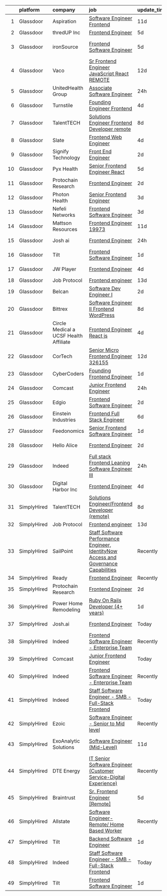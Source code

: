 

|    | platform    | company                                  | job                                                                                                                                                                                                                                                                                                                                                                                                                                                                                                                                                                                                                                                                                                                                                                                                                                                                                                                                                                                                                                                                                                                                                                                                                                                                                                                                                                                           | update_time   | location                       |
|---:|:------------|:-----------------------------------------|:----------------------------------------------------------------------------------------------------------------------------------------------------------------------------------------------------------------------------------------------------------------------------------------------------------------------------------------------------------------------------------------------------------------------------------------------------------------------------------------------------------------------------------------------------------------------------------------------------------------------------------------------------------------------------------------------------------------------------------------------------------------------------------------------------------------------------------------------------------------------------------------------------------------------------------------------------------------------------------------------------------------------------------------------------------------------------------------------------------------------------------------------------------------------------------------------------------------------------------------------------------------------------------------------------------------------------------------------------------------------------------------------|:--------------|:-------------------------------|
|  1 | Glassdoor   | Aspiration                               | [Software Engineer  Frontend](https://www.glassdoor.com/partner/jobListing.htm?pos=108&ao=1110586&s=58&guid=00000182e33ef360ac6c0f5c459269f2&src=GD_JOB_AD&t=SR&vt=w&cs=1_888ca442&cb=1661669930157&jobListingId=1008073833516&cpc=8795CF9063CD573D&jrtk=3-0-1gbhjtss02jq7001-1gbhjtssjghqi800-58ac68753981d004--6NYlbfkN0DG4ntHtB_rMsnfhgmnSvK2brktLme1L4SiDeJjQ-izrVOLqRJ5-yjEhSyAj73O13S_IEOR7_PpnUJf2Z0glpz2phsUgmyeFfbjS32I0HwhgCkcLqJ_uDKd3HErx9D9CBaa0pLqrhau9cn0tXtfDObqgH98Lmrm7fxkPCdcAmKjz6hzmj2Azxwdn5vP08LEePyLK70te0-gA7XmbUm8kv0Me4sdN9CnGDDOIw_cWajZb9u5mJNb1FFizmvK2H5C_YR3mW4V4F8xV9HsC0aIpJH0MXMf7CxZbuy6PH3f7RhnF09fCByB-9Z6gXLZqTM4U5DQqGIpv5yICrNteHPrp1y5efit8VeMhuSNZjQftCRvngmpjtRdRU4-cNPqO5VkWeIcR8m518QYPiJl0zqlOvzIdCtANvKH5Ya-q3otB-RJJFlsf6gr1jrhiNm3tJ8FXzHDqr57nl6aFWCv_t3onf99rRI2oTS1kIQT1Qi2fBaOXLe5yRhmkjdW-HfGxnoVuOqw5svVQrxFUlwYr60DGCFp-y-I8OLuKpKmH5RKYRFy6C9Cr_tghHEnbf8evrQMC0dufWkfw60PPRaJQ_iJ-d1EdxLRR4o7EXRVWSnVPRoTxr5oz-cbMl9vhlW-pFaQ9_e-MHzgAXe4TpbytfhKhofqafTSctxraS9qR9B_e-f3NH2Qh-guirxJrIls3Fg2xx7RpF0VKWBxZ_H5CTIYW5jOCJJtcn5tQ1saDKlPuNqrgksfV_cNSZEcvliFcstFHWAeDR5jNrujdk7r9SSPuTI-0aHruUY1lFpP9SBi8pL_w2f8QAF_2SHzmNLmBmnBsCXeOz7Y7IHu_7f7AQwic3Lb00vn7Uk1VNPTSaUA2ieEPJA2JgrHXUGxmH1d5dB42pefh1Wnt3CPHa1jAjXhmDoNJ4VzlM-DeAFAk_ECsLCkbT2_dWQGKeCi5ZLs5RR4XqKZmHAmlklsP1_2ESxpu9eAsM69neoLLXI%3D)                               | 11d           | Remote                         |
|  2 | Glassdoor   | thredUP Inc                              | [Frontend Engineer](https://www.glassdoor.com/partner/jobListing.htm?pos=126&ao=1136043&s=58&guid=00000182e33ef360ac6c0f5c459269f2&src=GD_JOB_AD&t=SR&vt=w&cs=1_3a047712&cb=1661669930158&jobListingId=1008086760048&jrtk=3-0-1gbhjtss02jq7001-1gbhjtssjghqi800-6e44b37b8cae3eb2-)                                                                                                                                                                                                                                                                                                                                                                                                                                                                                                                                                                                                                                                                                                                                                                                                                                                                                                                                                                                                                                                                                                            | 5d            | Remote                         |
|  3 | Glassdoor   | ironSource                               | [Frontend Software Engineer](https://www.glassdoor.com/partner/jobListing.htm?pos=128&ao=1136043&s=58&guid=00000182e33ef360ac6c0f5c459269f2&src=GD_JOB_AD&t=SR&vt=w&ea=1&cs=1_527d5ddc&cb=1661669930159&jobListingId=1008086404116&jrtk=3-0-1gbhjtss02jq7001-1gbhjtssjghqi800-4e2ffc2723622893-)                                                                                                                                                                                                                                                                                                                                                                                                                                                                                                                                                                                                                                                                                                                                                                                                                                                                                                                                                                                                                                                                                              | 5d            | San Francisco, CA              |
|  4 | Glassdoor   | Vaco                                     | [Sr Frontend Engineer  JavaScript   React    REMOTE](https://www.glassdoor.com/partner/jobListing.htm?pos=114&ao=1110586&s=58&guid=00000182e33ef360ac6c0f5c459269f2&src=GD_JOB_AD&t=SR&vt=w&ea=1&cs=1_a9e71eb6&cb=1661669930157&jobListingId=1008072262614&cpc=2CAED5C921A5F994&jrtk=3-0-1gbhjtss02jq7001-1gbhjtssjghqi800-b9519da42cb74c9a--6NYlbfkN0D_sybMACCpf9B-677oK5j6rPldVB6BlrVvFjO_o-GJZbzuF-qh4PxErFUqfUsv_6s_Tc2Li11fxdchNZKwUzmqSIGMwH5KgljcYSzbARO3me1OrxgMBizOIsgX97LmFYsXkE3K5jZjX4QDRC3iBhKLhxG4uy4_dJqJAVVYIQmeoKG3OhCIDev10OMovfD53ZOIyhOYWbcS0L_GwmhzdF_fsJmq6qibYd4v6jgD63CHPVIFUrtiDAHEigXVChSu44MYBbizrfxUHbfTRPy-aJv40S0-71RgMN7hiCId0Npl78UNsw_SR4Ak-4eMtrBnk-SF_UyYDuOgpHbnZCUCwT0h-cMiAwD8PHttS0SMtBe9Ar__Wy0Nti_psOxj8wLXUh_gOWORaTdGdV45_dd6ZKqv4o1NZk8pi-G2dD78J-qanPBeUVfAqPuIMvn6dHBfad1CPU7F7UgUXLpMYrS8WlfUIK4vjvS1gTI2ErKyitdXmwLmNtaTB-kNLxzdaJ6-Q9aD_NJUA9MyrXcyrafBgK18xZJIdZm6jEglpNaCNiVZhA%3D%3D)                                                                                                                                                                                                                                                                                                                                                                                                                                                     | 12d           | Remote                         |
|  5 | Glassdoor   | UnitedHealth Group                       | [Associate Software Engineer](https://www.glassdoor.com/partner/jobListing.htm?pos=104&ao=1110586&s=58&guid=00000182e33ef360ac6c0f5c459269f2&src=GD_JOB_AD&t=SR&vt=w&cs=1_2cc33d80&cb=1661669930156&jobListingId=1008098691568&cpc=6FC5BA77C9A4CD78&jrtk=3-0-1gbhjtss02jq7001-1gbhjtssjghqi800-c3e24d4092680301--6NYlbfkN0C8O9VKdOj_1Zh75e9_CvYhSsWVxS1Pvi5WUWhsf4w7FJvt2herunrAnbex0gfe-midaX11JS0zvVgmrV0bPjsERjSYjOaIaCp_ttWNAtj8ynZyB0YXlbOiqdSc6hhwT4z9HSWc3WXF4ltVOkFdqgHQYOSOSgrCLOeM5rfN7C5_S6OIiWhHnMy40Nj-5aJa9lwO0RjTGJzRC5RucNqwydzQ5TbCF7TKgqezNR25gGjMJJ6PulgyosVSPE5buOLWSNYu0wmiOJbeXgI3kEHlgYFo27YSOo3T-VTLQOWLD-v2E2vl2Uq_vvM04vmj458iXb9-6P8A2utqF2cyxQt9SIQ_21rylvF7Y_Qk4oGhPBPGG_n471j5nqPW8UaHdTqsUTkeKsRuwfC22EvglgWVi4mMYgid1YvcMVXUDoEFQj7zo0AtzqnvWJcP)                                                                                                                                                                                                                                                                                                                                                                                                                                                                                                                                                                                                             | 24h           | Herndon, VA                    |
|  6 | Glassdoor   | Turnstile                                | [Founding Engineer   Frontend](https://www.glassdoor.com/partner/jobListing.htm?pos=122&ao=1136043&s=58&guid=00000182e33ef360ac6c0f5c459269f2&src=GD_JOB_AD&t=SR&vt=w&ea=1&cs=1_8758655e&cb=1661669930158&jobListingId=1008088948380&jrtk=3-0-1gbhjtss02jq7001-1gbhjtssjghqi800-4e156d72d90a34b8-)                                                                                                                                                                                                                                                                                                                                                                                                                                                                                                                                                                                                                                                                                                                                                                                                                                                                                                                                                                                                                                                                                            | 4d            | Remote                         |
|  7 | Glassdoor   | TalentTECH                               | [Solutions Engineer Frontend Developer  remote ](https://www.glassdoor.com/partner/jobListing.htm?pos=121&ao=1136043&s=58&guid=00000182e33ef360ac6c0f5c459269f2&src=GD_JOB_AD&t=SR&vt=w&ea=1&cs=1_b237f91e&cb=1661669930158&jobListingId=1008081208256&jrtk=3-0-1gbhjtss02jq7001-1gbhjtssjghqi800-b2eee3a53e61bbf3-)                                                                                                                                                                                                                                                                                                                                                                                                                                                                                                                                                                                                                                                                                                                                                                                                                                                                                                                                                                                                                                                                          | 8d            | Atlanta, TX                    |
|  8 | Glassdoor   | Slate                                    | [Frontend Web Engineer](https://www.glassdoor.com/partner/jobListing.htm?pos=109&ao=1110586&s=58&guid=00000182e33ef360ac6c0f5c459269f2&src=GD_JOB_AD&t=SR&vt=w&cs=1_5b88177d&cb=1661669930157&jobListingId=1008088525649&cpc=AC285F3A3ECA6BB0&jrtk=3-0-1gbhjtss02jq7001-1gbhjtssjghqi800-df80da8fb21c9e0c--6NYlbfkN0DG4ntHtB_rMsnfhgmnSvK2brktLme1L4SiDeJjQ-izrVOLqRJ5-yjEhSyAj73O13SMbSU5XTeruXo046-7Zytqn_2j9I3XShaX-q75Uo5BujwgcaHIxF1doGFIbrBs-aKFMB9yi6GL1O3tObZnht7U_LFoH9MnxShUOvWBzuRFYl5cG-RW5cnFwsXxWyUXfc4vOp_yPFcpW_wvjvmBensdcHFr90bjjcp0JZvK8llzOVvyKu3_tGjzrDHs-knjwXyXs-AQxBtjp0htfU4SyZ1w-LgrMXtjrgYATFB33Dvxv8pTvMtFuDfbC_ZCeT61PPy2xs_3Xc06khF1IVuDiK44eA6y7kP-P8XUhymcHNWWVD-pzU3c9qdovWSrLs2UqRVeKCbJmJ2SNpBx7xJmtlbRoeOzTM41NE5tuAuKnDx6antznKUzozG8LgmRBKtFiQjuY_tzn2hpG9kO8QpWJXMd5qg8ZWo4i8mvPIfcjyGJJWo91NSsbaDYUQC2bSc1GQKjWz8sAnFRln3Ejz0uLiac3fmVDD1sZl64bOo_wnuY0kMPgVnaTzVnjO6bZyp-Ddjk2gGrkOhXDJ7Xyt9Mfi3SDTZckflpiQey6ObNRRzXMmVrgM7S1Ffo3SEKjm3-eT3MZaBEVMD-XgHMA7tsth2In7_aeong-E3mo79FlJwg8x0oFFJVGTio5yCbrok0a-b8aimWCVjMXcDL1AVqalp_qsFl--MNtxrf7DPZlyJRSs7jXQ1rSDEp3KHYsUWpVyrTegdOb7a4cF7eoUkbn2vY8LNQQXwxyliPe3y48R39XQkgpSwv4awkJZTsIx_Ht8Qj_S30FYYLe-DVhH7JYx3iVuHhwUNTULKYS6MzH93VBkpLPW_9Rp9_tfhy-_t72nf06ivyQU-HFdOGUuMPqzRCiOyoxRXRA2Fk7IJMn-GIyvxZyRM2Gr2fwJ2oRHn_sCU%3D)                                                                     | 4d            | Remote                         |
|  9 | Glassdoor   | Signify Technology                       | [Front End Engineer](https://www.glassdoor.com/partner/jobListing.htm?pos=130&ao=1136043&s=58&guid=00000182e33ef360ac6c0f5c459269f2&src=GD_JOB_AD&t=SR&vt=w&ea=1&cs=1_17d5b78e&cb=1661669930159&jobListingId=1008093901858&jrtk=3-0-1gbhjtss02jq7001-1gbhjtssjghqi800-bb5e1aaf8458807c-)                                                                                                                                                                                                                                                                                                                                                                                                                                                                                                                                                                                                                                                                                                                                                                                                                                                                                                                                                                                                                                                                                                      | 2d            | Remote                         |
| 10 | Glassdoor   | Pyx Health                               | [Senior Frontend Engineer  React ](https://www.glassdoor.com/partner/jobListing.htm?pos=101&ao=1110586&s=58&guid=00000182e33ef360ac6c0f5c459269f2&src=GD_JOB_AD&t=SR&vt=w&ea=1&cs=1_7565702b&cb=1661669930156&jobListingId=1008086409442&cpc=C891152315FA1AD8&jrtk=3-0-1gbhjtss02jq7001-1gbhjtssjghqi800-d610e395eb3bedaf--6NYlbfkN0BDEqo3--DVc-muy2H4VdRB4G8iRGn1AMUyRysTnvI1JCDrBMuDD3ZhpQMYmQGHQH1CgrkJlpzv0YIvuozArQQEDTN3IhzX6BW5CITqs1LN1gU7-Uyh5aBEdYlJ138WX6fPuWf1BY_M__pgmTes4U62Cj7g37Tita2iX8IAlINw0ZHSdeEfSP9r8M_6BrMvM5fgV1_3WfMs2j4dgyyu6Dwg3Co21LTPH9KOzy10f5GBcVdT1DcW5NO-UrIAD4Ky9ATm7KTdYTVEmvD7C-G385TVz8kBh583StWJnhLpCKKA8Kb7SjVorPiac2TnZ-p1_tJNlPkB4hZDXsOiaAoGC49-6f0ble61nFie1djMHr4AkW983SDa-rXEQmf3ZY4t4IvZpwMg4Whj4Nh81xa169NM78KouexVe4YbRcY16uSqLzyW6XmRj4kpz4qvu9ypuf2JbTMaNo7__I4OV9kWEljey7VR3Q18BsRQyx9O-tNRjJmfPUhyEsqZ71oMCD1d1WCjMWjOAouYxA%3D%3D)                                                                                                                                                                                                                                                                                                                                                                                                                                                                                                       | 5d            | Remote                         |
| 11 | Glassdoor   | Protochain Research                      | [Frontend Engineer](https://www.glassdoor.com/partner/jobListing.htm?pos=117&ao=1136043&s=58&guid=00000182e33ef360ac6c0f5c459269f2&src=GD_JOB_AD&t=SR&vt=w&ea=1&cs=1_36c81727&cb=1661669930157&jobListingId=1008094876815&jrtk=3-0-1gbhjtss02jq7001-1gbhjtssjghqi800-3b7964ead90046fb-)                                                                                                                                                                                                                                                                                                                                                                                                                                                                                                                                                                                                                                                                                                                                                                                                                                                                                                                                                                                                                                                                                                       | 2d            | Remote                         |
| 12 | Glassdoor   | Photon Health                            | [Senior Frontend Engineer](https://www.glassdoor.com/partner/jobListing.htm?pos=105&ao=1110586&s=58&guid=00000182e33ef360ac6c0f5c459269f2&src=GD_JOB_AD&t=SR&vt=w&cs=1_4657fb9a&cb=1661669930156&jobListingId=1008091253079&cpc=8795CF9063CD573D&jrtk=3-0-1gbhjtss02jq7001-1gbhjtssjghqi800-0cca393ad2e3bad3--6NYlbfkN0DG4ntHtB_rMsnfhgmnSvK2brktLme1L4SiDeJjQ-izrVOLqRJ5-yjEhSyAj73O13QTgEvrYdK-Cy2u0_twGzZYf0AMIM44yzQsugnEm8hdPMCX4bL0XykLfupdmDKjGsHXpL8PX44St1IAqeoY10MKzIjsDEmruIJqgXbd3i0m3s4H6Cngq9cGdfRg_474qB1s8IeLrhJLRIxj_86cz_z4xhXaQ9jHRbZJ0HW5bas57Uiq_TLon4WJiv7Jlyh1GxKxuiD27eZYimp9tvbxtanf3-vxy46Z67Uhlhcx3sDec0kkQHBt-TPE0lD55XJGl-GL634tznzZSfs6LZ0VqqaPDzZbQdlBxTqeshho6CBpNanRfWTvUPtVpuRmNALVkLz3pxwQDyn2AufGSthIEixku5Sbq2uT27x5qDOjw7OvdAkgQba1WI9jum2mSyE-jylP2JAK6yZkYADL874-MsyIUIf_cHE2ZEwf9K7NQpPIjW1WTEFNqxl9pt5YzYx-rVaZbgFrN0FuFT2SbN_XENA03OtvVZ8w9eXqSpWZL9l7m6Bns-ZjIaWoeKrfAfUT4a_OCHZTQZXbr3E0cGXTOpCJ1OvTc3KE8jju2SZZrrl1fuYltbEQ8uqwt-3BjMDW2AXz3vZzpz-dkJ49JdVAd457-a1OUgFSYDTe3jUM24pguw9eEhvAA6PA6ZkWT5Q0gZQq83ynC2fCIqVClltw4kd87WazVBoC1n9c-DnUP3GvaCZE9PRyr0Mf5dhm8yHQVKpv4Wmj6WahLJpXknKQ8A3dKJa7rLkQXnX-jAPsNyFwQB08kBB7zcQfgZq1H-oWd9-XobDnIZhEr3sFJEovsBpUkJWtvbn4DcRRA6t7Y1vbx7ecKrKwMSyCe787ppnAjc_T238SZLfk9ZGCIQ18cIy5migLvt9TsEzpMMy2FoVRIkqhDwAG-XUol-_kmAqdutKJYNdUJ_XRcEEx7gYbdqWz)                                                | 3d            | Brooklyn, NY                   |
| 13 | Glassdoor   | Nefeli Networks                          | [Frontend Software Engineer](https://www.glassdoor.com/partner/jobListing.htm?pos=124&ao=1136043&s=58&guid=00000182e33ef360ac6c0f5c459269f2&src=GD_JOB_AD&t=SR&vt=w&ea=1&cs=1_020c765a&cb=1661669930158&jobListingId=1008091613057&jrtk=3-0-1gbhjtss02jq7001-1gbhjtssjghqi800-09f02e7da83d16e2-)                                                                                                                                                                                                                                                                                                                                                                                                                                                                                                                                                                                                                                                                                                                                                                                                                                                                                                                                                                                                                                                                                              | 3d            | Remote                         |
| 14 | Glassdoor   | Mattson Resources                        | [Frontend Engineer   19973](https://www.glassdoor.com/partner/jobListing.htm?pos=110&ao=1110586&s=58&guid=00000182e33ef360ac6c0f5c459269f2&src=GD_JOB_AD&t=SR&vt=w&ea=1&cs=1_db2906d7&cb=1661669930157&jobListingId=1008074116931&cpc=9DC6E4D8324653EE&jrtk=3-0-1gbhjtss02jq7001-1gbhjtssjghqi800-0a00a1491b6a5ce7--6NYlbfkN0DoFs6WlAcF-9rlb0mQNJgEdO4ygxmYB9kVlugPervFNJgAbE9jgY8GUQwiNDcz4EUKR8PdUcyf-VNWI6AuDvUkfxpNhtGaNV5cQCjdB051Mo02_MpHvgyOZvIn0ijvxKvElIJ4RuI63bP0TH3FcrNAG2S-xyoC_S9UwtJ6BNM_w8dMRF17Vwi9n_DU3ijUHfwxtP4yd8rtaGBpDOjPsF9RFdxZ6QWJbfpW3Bx8rwAeLT3OMMbQJ9ss4OYY3iU7ogoHgfrIY7LbfcQPQkPHi4LO7U_MAGa3gL0BhsSrEsDYzVGTG0upLuqz6hhUxqng11ClJlpp4IH4YI54cPjysKJP4SCftbCVXaO9AGs21M3IGELsrVujiM4GffVvY85b-jfnDXDmfo0ls0_jL4uI90SjCltmvj2zFg6R041TKqjgGgk9VFB2vVp4yCVf_jImEYINjwIz3T2ik5_fo5dmZ8ULu7cEybB10R3pcZIDie8X7aWaDqwoxyI-Auexut4BS0g%3D)                                                                                                                                                                                                                                                                                                                                                                                                                                                                                                                            | 11d           | Boston, MA                     |
| 15 | Glassdoor   | Josh ai                                  | [Frontend Engineer](https://www.glassdoor.com/partner/jobListing.htm?pos=116&ao=1136043&s=58&guid=00000182e33ef360ac6c0f5c459269f2&src=GD_JOB_AD&t=SR&vt=w&cs=1_8b6e1c4d&cb=1661669930157&jobListingId=1008098402854&jrtk=3-0-1gbhjtss02jq7001-1gbhjtssjghqi800-7ced3fa972a73b9f-)                                                                                                                                                                                                                                                                                                                                                                                                                                                                                                                                                                                                                                                                                                                                                                                                                                                                                                                                                                                                                                                                                                            | 24h           | Denver, CO                     |
| 16 | Glassdoor   | Tilt                                     | [Frontend Software Engineer](https://www.glassdoor.com/partner/jobListing.htm?pos=119&ao=1136043&s=58&guid=00000182e33ef360ac6c0f5c459269f2&src=GD_JOB_AD&t=SR&vt=w&cs=1_6dd77e57&cb=1661669930158&jobListingId=1008097050916&jrtk=3-0-1gbhjtss02jq7001-1gbhjtssjghqi800-c8fa4adb2b2f8ff5-)                                                                                                                                                                                                                                                                                                                                                                                                                                                                                                                                                                                                                                                                                                                                                                                                                                                                                                                                                                                                                                                                                                   | 1d            | Remote                         |
| 17 | Glassdoor   | JW Player                                | [Frontend Engineer](https://www.glassdoor.com/partner/jobListing.htm?pos=127&ao=1136043&s=58&guid=00000182e33ef360ac6c0f5c459269f2&src=GD_JOB_AD&t=SR&vt=w&ea=1&cs=1_cc816983&cb=1661669930159&jobListingId=1008088579198&jrtk=3-0-1gbhjtss02jq7001-1gbhjtssjghqi800-8fe0483dab920852-)                                                                                                                                                                                                                                                                                                                                                                                                                                                                                                                                                                                                                                                                                                                                                                                                                                                                                                                                                                                                                                                                                                       | 4d            | New York, NY                   |
| 18 | Glassdoor   | Job Protocol                             | [Frontend engineer](https://www.glassdoor.com/partner/jobListing.htm?pos=120&ao=1136043&s=58&guid=00000182e33ef360ac6c0f5c459269f2&src=GD_JOB_AD&t=SR&vt=w&ea=1&cs=1_b016ee80&cb=1661669930158&jobListingId=1008070616623&jrtk=3-0-1gbhjtss02jq7001-1gbhjtssjghqi800-7017c6263bebbc73-)                                                                                                                                                                                                                                                                                                                                                                                                                                                                                                                                                                                                                                                                                                                                                                                                                                                                                                                                                                                                                                                                                                       | 13d           | Remote                         |
| 19 | Glassdoor   | Belcan                                   | [Software Dev Engineer I](https://www.glassdoor.com/partner/jobListing.htm?pos=113&ao=1110586&s=58&guid=00000182e33ef360ac6c0f5c459269f2&src=GD_JOB_AD&t=SR&vt=w&ea=1&cs=1_33f758f7&cb=1661669930157&jobListingId=1008095072305&cpc=A65DF3A704A48F9B&jrtk=3-0-1gbhjtss02jq7001-1gbhjtssjghqi800-0f3ce4a88f893292--6NYlbfkN0DXzDzZ1Oulz9LSjzVbF8otUHEujJfFPwzVdyJWZPnyGP21i8g1idx-A-BThzGW7o83GT0gf0GDsVbJ3b0wR_D-hJJ5D6KiUNL_YL06JdPGEpRZjz1pz6Q5b4zgviG4KEP3lEZTh6N-oIkoZ3SYPqHIH4stOBiKstkZCuS4nK80D4ckAJDGF2YGQvxjfnU_s9fPT-j9aPtAWZEvrwcGCj31qyO9OtvTaLIIkBdWR9pHuULr5yFbRZQAawXMe0QRf2tZUU7-pwIld4GUXumkYNI5nwOSVuOHghf37Qy8qU2R0u6kJM9lHYm0JTsqEhFC2ojYgQA6NwsoOiB2pKB3S2GX9x9rw4Qapcfs-47mGN8qFnb0g9yk9G0Ua-9a0Fs-L5NuvJmXxqVuSl4KsKACoRYdkpq9VzuOpYGOJdMUgsTwB4mSOJsbC7yzdczLzap2sWzIQP9_NViJup3nSKSOJotPKOdUnBvOuiOk69mbnOMCcrrk0RuRKzAJ4Q4eRNb9as6IpsXT4xyos16YEp_Pp8aFHdAHFFDKNkMpyFZ01Y1Z0T2TpewJoMGDPUxpp_o7uDKZA41I9eiPwUjnOe6A19HAdP1x72M2ITG5qJVRCNWb6r_002-aTkZe78xJV61ntN6RPmteHtvYuqbVQ4x2ByLwlgNLCcgRaF6IlTZBKN3XKQUKsEbk8A5cRlAGRcnXzE30lkZZLpeUhoWUM8WAYIZBhUJjqk5xzQMC4cEAD5zgARSD7mPTBcP-rJJkRAMvBOWBB7uCaCypsjgKHAIZvMEDCtFGOwHXl-UyYcNYvrqJR1LZC5cUyWkDi9028jlBuFGFWQcQC8nJCg%3D%3D)                                                                                                                                                                                | 2d            | Seattle, WA                    |
| 20 | Glassdoor   | Bittrex                                  | [Software Engineer II   Frontend   WordPress](https://www.glassdoor.com/partner/jobListing.htm?pos=112&ao=1110586&s=58&guid=00000182e33ef360ac6c0f5c459269f2&src=GD_JOB_AD&t=SR&vt=w&cs=1_0b3ccbc7&cb=1661669930157&jobListingId=1008081262890&cpc=2CAED5C921A5F994&jrtk=3-0-1gbhjtss02jq7001-1gbhjtssjghqi800-51e4e4518573605e--6NYlbfkN0DG4ntHtB_rMsnfhgmnSvK2brktLme1L4SiDeJjQ-izrVOLqRJ5-yjEhSyAj73O13QoLK1IcewWSJf2Z6nCqSbiKzmustehGzdurTSy1p4ra8t3DsJEDyEvIujIN2288bY08So-qYWaOqm4dYW27uhUhKDUs_gQBMJbLMCx6DQ0b4oX7_5_6niq60GiVcFLVQIygwE8wayxUQP0XZTTQEZxR0-GeqBQA0ESMmbbDAIamC8OgAaeAL_Q0dbtFXag32RbL9WWZeFele6wzRwWtGK-pEcFPIiHIw_4A3E7GJCvrhviCSF2Rwc3pJnXA-_YoZMHcw1hDcK-UO6Bk7OEskHQrc429UlfJOW5wZDPPYpwOlOQe2TPUhZKArx1Jk7X5ONqN29_UkN5Iyzzwk_9iO0e6fdOYcqJAIq78aRASB8PDNQXrhZOaakCrSv8K55b03AzLt8y_Wl3eCnqU-5-CcHjx7ls4NL9hOCjYbC5w3CJZefOD2f-mhGx76Jykh5PRqrlaE-Hcu3d7HHAwYV6MoTtHlM2PUiOrLuS6YRtq2G1CmVQB9X1r1sn8b9_Ic63X9PpO5_I_m1__DanuF-Yy2kcS9aeV1nbvxVLAcqygbeKepc6Wx2lTXs5rah2NKhEcIJBjOzzCVwJHpl5jrvBzpyIH8HyGB-5IWt8iEhvYdingdMQHIY0ZpQVbCiFgd3BVmIjXxqU_LFcKDn1ty3nwW3yh5Nn3TYnMK4lj0T2Noqbz-vYRQ6BZFKVyFqrrAw-8f6KMjNK1GdoMDuvy8IX7cIkg0gyj6I_gNtK7CRGop-ldRJrTkmL98vzbB_2s6V-VdfE0MSlqKZVL9GeZORwlrKultJebnBqlV--09QMQSy5tg4TBlCw99DSR_ozy-4kdQzc8mZ_beXKVCC8XeCiHZzSiGrFMG4x8x7MKYS4DXwIAQw0lRZ3gzxTh2WKqowbyOLVvgHrH7RDQn90kOFJyHd6IDF0hllwdsm6fzNTkq0yfQ%3D%3D) | 8d            | Remote                         |
| 21 | Glassdoor   | Circle Medical   a UCSF Health Affiliate | [Frontend Engineer  React js ](https://www.glassdoor.com/partner/jobListing.htm?pos=125&ao=1136043&s=58&guid=00000182e33ef360ac6c0f5c459269f2&src=GD_JOB_AD&t=SR&vt=w&ea=1&cs=1_b39cfec2&cb=1661669930158&jobListingId=1008089378944&jrtk=3-0-1gbhjtss02jq7001-1gbhjtssjghqi800-20e9255b23010fba-)                                                                                                                                                                                                                                                                                                                                                                                                                                                                                                                                                                                                                                                                                                                                                                                                                                                                                                                                                                                                                                                                                            | 4d            | Remote                         |
| 22 | Glassdoor   | CorTech                                  | [Senior Micro Frontend Engineer   326155](https://www.glassdoor.com/partner/jobListing.htm?pos=106&ao=1110586&s=58&guid=00000182e33ef360ac6c0f5c459269f2&src=GD_JOB_AD&t=SR&vt=w&cs=1_40627dd3&cb=1661669930156&jobListingId=1008072399377&cpc=AC285F3A3ECA6BB0&jrtk=3-0-1gbhjtss02jq7001-1gbhjtssjghqi800-506d1663a5c93dbf--6NYlbfkN0ATCZlh4at3dJuJ3v9QYE_c1VOYF6jG6qQshNoY64OlFFfJ6Ge9uDdKbULMkKgOIOyRHu1tGcWGKrIQuuSCPYiay7cuNjOfMASj06AHNjjW0nfdJSmScxWUJ6jhvihRHP2M3X_BpAZnxZyf1JakYV-5qM4YOp0WnMVW4Fm7iGYfcLVwuEBmVF-3Z1OR86c-Jy9621s8mhCWxIDEN3Wzvz3QQwpIBRBnBoR_ePyRtIflomBSrMIBOW1aFs4pKdOuuwIrLo3QnJWqITaU2uNIcGVqC9mRLK8aFQFtJbkwTGYB6siuqtfHAtZACoOCx0IFfgQzcpxnMZz1A3eXLrFF6HjnImRsJKqMddLU36su8ea7330W6bBi9Ju6IRRrmGas23GI9mApb4HwOnQGwajW_KeNllEIpEAE1mka25tMhk0JPiyYCNh_eIwwICOItA5FseyZ1uYge6U5m05QROVjgAMXpoLcg09n7ZebLVuGKZd5J2YcveZwvmFpo3uq5wsKqyXA9CIU-uz5U-rAciS_5LxQg8TJSXmIbQkhBgKg22a5m-aBe84CvuZOgjiM_NC5rbGxPEUyPNLV3gs6ZipwTeZF)                                                                                                                                                                                                                                                                                                                                                                                                                                 | 12d           | Andover, MA                    |
| 23 | Glassdoor   | CyberCoders                              | [Founding Frontend Engineer](https://www.glassdoor.com/partner/jobListing.htm?pos=111&ao=1110586&s=58&guid=00000182e33ef360ac6c0f5c459269f2&src=GD_JOB_AD&t=SR&vt=w&ea=1&cs=1_bdec0312&cb=1661669930157&jobListingId=1008097713753&cpc=F41FEAB56D215062&jrtk=3-0-1gbhjtss02jq7001-1gbhjtssjghqi800-3c7934264b2dff25--6NYlbfkN0CpFJQzrgRR8WqXWK1qKKEqALWJw739KlKqr2H-MSI4eoBlI4EFrmor2FYZMP3muM2VJrtx1SKpXVd5wm59fZbkIeEIVnRACS7W85dHUcA9ZSsVgLQ3uQmWXYtih7UhstA1uxC18Clgi0V5N4WWyNvugI51aQFZR-TlSfa8_m47cH-p0wjwCk43drZP-urIipnszeRObxOmd8w8N6GJfm4vMuFd85uO7bljXj-UGUuVmEembMxydiaEdlhVlMGOh108KjcfoyhID1dF8dfTS5bdRPNu19CemMPTRwHNM3PnI1Bm1q9adHZtGETwl6xU4kGmFmB_vbOor9l_ZhzNVQYWShhWUUbXayQJj46WxHBkmk3xvVAyvvS5LXH-YF9sds_vZ6aSa4gGRedO9yA7RGMAci9Oeneps7EneJRCYrBBibH9UM2y_IaYUE8zhO0ETniGtQxIG-ulV6kgZ4pVX-V9QRmOWOU7jo6TuZImXxX0ew_t-mNEsXclqhiFAQqC9-6LaDdsDHUFLSmHzXpzhtA5H7ctm2keUj3yF3QaQ9WUGHyOg0aj9Bvf6e7WwQrJiL0WVulTwcWN0FuMcJELt1sy7F4xz5CzODWmmHNgnygvkSAGHQSPpQCgd2HuGjAeARxJ82I-cnabo53CiK0U6yxsSCMq3KcfQ-WzhJfTI-4cisanTA6FU32zS6LwiCv_ICnfGPFX-Jzu9BPwC4fjZkrMggS8mR2G-g9onNy19I_i0sjrHN3ueqfZMzkN2exYmHK9GynK9vv-Iqg8MTVkXTE8sSQ-wZW1okTPpkr5-ouxETmjWkwkElcFqAzvhOQNgy2V6Sj6vBWHEhOA49WxgZH01rV10nsb6iWqd-X34uBjifnTYGKecxEme42I7P3I738bkYNb3OceT-x5uxBPpNJdSC_8rjYIgfETfZ-UqmxooW-Kh8amm5R4NkOmqslccFcN16sH0kAmPcSrpvEixrRtx7ynOcPIXow%3D)                           | 1d            | New York, NY                   |
| 24 | Glassdoor   | Comcast                                  | [Junior Frontend Engineer](https://www.glassdoor.com/partner/jobListing.htm?pos=115&ao=1136043&s=58&guid=00000182e33ef360ac6c0f5c459269f2&src=GD_JOB_AD&t=SR&vt=w&cs=1_4f1eca55&cb=1661669930157&jobListingId=1008098425420&jrtk=3-0-1gbhjtss02jq7001-1gbhjtssjghqi800-09dd26d12ec19284-)                                                                                                                                                                                                                                                                                                                                                                                                                                                                                                                                                                                                                                                                                                                                                                                                                                                                                                                                                                                                                                                                                                     | 24h           | Irvine, CA                     |
| 25 | Glassdoor   | Edgio                                    | [Frontend Software Engineer](https://www.glassdoor.com/partner/jobListing.htm?pos=107&ao=1110586&s=58&guid=00000182e33ef360ac6c0f5c459269f2&src=GD_JOB_AD&t=SR&vt=w&cs=1_4a6f83fc&cb=1661669930156&jobListingId=1008093938169&cpc=AC285F3A3ECA6BB0&jrtk=3-0-1gbhjtss02jq7001-1gbhjtssjghqi800-7bf3e7e5b82a1895--6NYlbfkN0DG4ntHtB_rMsnfhgmnSvK2brktLme1L4SiDeJjQ-izrVOLqRJ5-yjEhSyAj73O13RzD1XV-HKzb1qbrCo8BlXYlswbiYcu4jWB1Kdyo9exFlqz8KZ6ZytWZQz0v_d_hAN-dM9Rqsjs8e1xDViYUErSDPFh5Mg4KhGb6C52W1AALndEBbzcbN-t60npyl0U_jhkF7mJ6z8hc_OoIlSQ2-COoermHnnCTI2cvorj-e_K8DvKQpARsnC-aXlQvjuBjYrY0DtlzNEus-y9wU2gvHa9dFHQDi6D6Ucm3XGp6o1cXsYJNURYg9U7arvduAwnpf926dsrV32EoY7w97aTM8QuCkOSf-gtmOUfOsuvWClEkqpkta0lmcK--_wdaqm1hRjJR-bkLK00y5uenYqRTn7ditxwy7i2Khakq6Nhpyu745wIuJf2Rh9JDDg9WSGZYQJzgySCU4pdYE6MSM1N4ib5qJ-ATSzqVwGP9-CDNl9BJie5f7fjCGXZUSWwltyrd3ltlEqSZ1Lc9C2lz8PsdJNOLXsgDYwDKGU4xGWJztEDXi-EHuIwucA8Tm4UB0n6hxx73Rww2BH6xk5nMr_c5bDQ_hYia1Mn6b3_1UmW7imq83s6lU6ExRgnPtfqwQGuRGkWvCEQZLZzxcv3UAfQLZzvtA-Yxto7jXlXjPIsC7SyQGmXCcUJ9KpBoIZQ0xDNjW74MR49qQiujOO1Yb696Ty2Xo7eqhMFhtWPRj20_gVm8KhlKuUlzF2BxS2yPglgt6YB-dyJmEluuC-rZFCIg4HN9QIQaXNPDgUB98uW0LbZonFv2fWTs8a5mxW3pPrwrEXGZC56f2p8p0XO-FlF5fxA9alw5awUOaTNw_fwkapaYqUhLWztouls6elTPQWMXnpX2unup5JyNQeGnrgzRAorURmVsMOWJhHIC6UsxX58tCNZkt1Zig-2MWci2Gsecp0PvaYPTWNpIg%3D%3D)                                                  | 2d            | Remote                         |
| 26 | Glassdoor   | Einstein Industries                      | [Frontend   Full Stack Engineer](https://www.glassdoor.com/partner/jobListing.htm?pos=102&ao=1110586&s=58&guid=00000182e33ef360ac6c0f5c459269f2&src=GD_JOB_AD&t=SR&vt=w&ea=1&cs=1_39d2f3bb&cb=1661669930156&jobListingId=1008083371657&cpc=47CFDC01B3F81FAC&jrtk=3-0-1gbhjtss02jq7001-1gbhjtssjghqi800-3e40b2f6f20969ce--6NYlbfkN0CO3DEfAY9A68AIVwcxeRGvQUfeLcLgbZIyCfLEHxv2SQ-qyNDQbjO6ECI2F3OeiCQX9iyV6hzXuOwZZDTGPG6CBeeMZur_YG6eNe81cM0cjmRVp_quM-NlA7a8bYVqqrpn4-BV2VdSuqY4UCuIxSiq215GAlALiUMb_Ne_vLrCDQNdZY3s15D1xjWg_4mGLyfcIvSDF6Vb8hfLQt7yJxg-K7cKkfdzleZDfaZ5MPs9qNHlJ0OcuzE0gGRUvCKahnL87yoyvP9U4vYKVIGr5N7pykmkpVQXxo29EPrClNuf87dMBbbfUi-h3LbvYs8X3lhRpcJhA3LLCWquOZEgFgNU9MO2BjbIfm8UA2kVGwDziKAJbHDt-UEk7M1A3WrMFPANrmyLA-uwFUvFHRNXAi7fQMyqxH3yhQHHr_NHy5T9LIVteSRiXWpZFkC0Le3E2HHO5WJJWbmEiZTV9ZOIMKjbiuyYqPlkHhCBcS_4uhMKWJKbp-YTFnTQKhuWh344y7ULkBF-Lrn2dg%3D%3D)                                                                                                                                                                                                                                                                                                                                                                                                                                                                                                         | 6d            | Remote                         |
| 27 | Glassdoor   | Feedonomics                              | [Senior Frontend Software Engineer](https://www.glassdoor.com/partner/jobListing.htm?pos=123&ao=1136043&s=58&guid=00000182e33ef360ac6c0f5c459269f2&src=GD_JOB_AD&t=SR&vt=w&ea=1&cs=1_957b96f5&cb=1661669930158&jobListingId=1008097667254&jrtk=3-0-1gbhjtss02jq7001-1gbhjtssjghqi800-17837e7154a63128-)                                                                                                                                                                                                                                                                                                                                                                                                                                                                                                                                                                                                                                                                                                                                                                                                                                                                                                                                                                                                                                                                                       | 1d            | Remote                         |
| 28 | Glassdoor   | Hello Alice                              | [Frontend Engineer](https://www.glassdoor.com/partner/jobListing.htm?pos=129&ao=1136043&s=58&guid=00000182e33ef360ac6c0f5c459269f2&src=GD_JOB_AD&t=SR&vt=w&ea=1&cs=1_319563f3&cb=1661669930159&jobListingId=1008094743980&jrtk=3-0-1gbhjtss02jq7001-1gbhjtssjghqi800-83d1447357451044-)                                                                                                                                                                                                                                                                                                                                                                                                                                                                                                                                                                                                                                                                                                                                                                                                                                                                                                                                                                                                                                                                                                       | 2d            | Houston, TX                    |
| 29 | Glassdoor   | Indeed                                   | [Full stack Frontend Leaning Software Engineer III](https://www.glassdoor.com/partner/jobListing.htm?pos=103&ao=1110586&s=58&guid=00000182e33ef360ac6c0f5c459269f2&src=GD_JOB_AD&t=SR&vt=w&cs=1_ba11acd7&cb=1661669930156&jobListingId=1008098290365&cpc=F41FEAB56D215062&jrtk=3-0-1gbhjtss02jq7001-1gbhjtssjghqi800-5889e1ea65986321--6NYlbfkN0CiRNM7CVr8YueLFKlzwbFWI0o7IjV438l4sVrvKZ0flpURU_mqoI8E88RAJZx1_nQovzyATiARAWc4QDkeuol1uRLSAz-DhNMPjVizLzEhr1xuh7TuUW7ZB0-YsjeQ6zVnpwRXCCWGsaBwXkN5vdSpLVFXQaI24URBLsnr8LGskyeOwsArEdLPV-_bH6Vp3ehyDazm9XGoi0f1_5Oul7BrPS97r3JR8khDrj-Gun1p0h7yuk6p4uI7JxLxbUJP0CVZytD8G8wcolJQbfYj1VsrzvTY1Zv5xsFchOttxQLPFN40uxqXM-BCz2qOG0RqM0YVB63XwqXc0dFbBy0gYc5_DOmCOSZ-KLYIQHkO-9uT8TJFZO4kc9xgEsZlIPBSk90wmwx-jMCEcQCoLTGZOynRnOxnJQ2NINHtKimALGhj1zpfLkL0CRzysJb8Kal1s-wkPNGvfQkQg5iRIiAzgxwK7LAvctqalSuu0-tTXmtqd5WCX1gUPpTYzI1xWhuYqA1IEWhepTlzRMIufAJ8Q_WS)                                                                                                                                                                                                                                                                                                                                                                                                                                                                                       | 24h           | Rhode Island                   |
| 30 | Glassdoor   | Digital Harbor  Inc                      | [Frontend Engineer](https://www.glassdoor.com/partner/jobListing.htm?pos=118&ao=1136043&s=58&guid=00000182e33ef360ac6c0f5c459269f2&src=GD_JOB_AD&t=SR&vt=w&ea=1&cs=1_03250c44&cb=1661669930158&jobListingId=1008088189441&jrtk=3-0-1gbhjtss02jq7001-1gbhjtssjghqi800-cbab3a4222795f52-)                                                                                                                                                                                                                                                                                                                                                                                                                                                                                                                                                                                                                                                                                                                                                                                                                                                                                                                                                                                                                                                                                                       | 4d            | Remote                         |
| 31 | SimplyHired | TalentTECH                               | [Solutions Engineer/Frontend Developer (remote)](https://www.simplyhired.com/job/GLuab89isLdqKsL2KsRuOt63-riZOxDeojRUWxGnD7RxOrk5GmIqqQ?q=frontend+engineer)                                                                                                                                                                                                                                                                                                                                                                                                                                                                                                                                                                                                                                                                                                                                                                                                                                                                                                                                                                                                                                                                                                                                                                                                                                  | 8d            | Atlanta, TX +4 locations       |
| 32 | SimplyHired | Job Protocol                             | [Frontend engineer](https://www.simplyhired.com/job/EfDkzJbLF5qSPQvEshBdxXXnYwEvNhQNnflr9fkViFTJaW_om62kOA?q=frontend+engineer)                                                                                                                                                                                                                                                                                                                                                                                                                                                                                                                                                                                                                                                                                                                                                                                                                                                                                                                                                                                                                                                                                                                                                                                                                                                               | 13d           | Remote                         |
| 33 | SimplyHired | SailPoint                                | [Staff Software Performance Engineer, IdentityNow Access and Governance Capabilities](https://www.simplyhired.com/job/H7nXnD50if4c5ClojqMwMKNO6VgmQCOPY9zrQel2iE_tb5qQ06i7qw?q=frontend+engineer)                                                                                                                                                                                                                                                                                                                                                                                                                                                                                                                                                                                                                                                                                                                                                                                                                                                                                                                                                                                                                                                                                                                                                                                             | Recently      | Remote                         |
| 34 | SimplyHired | Ready                                    | [Frontend Engineer](https://www.simplyhired.com/job/NfBh9lIXHlK5WnBnJRBiQm0lcc0VntcXWDxclZFLZkHgoLP9ATK3oQ?q=frontend+engineer)                                                                                                                                                                                                                                                                                                                                                                                                                                                                                                                                                                                                                                                                                                                                                                                                                                                                                                                                                                                                                                                                                                                                                                                                                                                               | Recently      | California                     |
| 35 | SimplyHired | Protochain Research                      | [Frontend Engineer](https://www.simplyhired.com/job/eGwpybK0LGHTILsJL68-kpiTk9J6WLMxGnFIDA2B2MaJCniDzMDeqQ?q=frontend+engineer)                                                                                                                                                                                                                                                                                                                                                                                                                                                                                                                                                                                                                                                                                                                                                                                                                                                                                                                                                                                                                                                                                                                                                                                                                                                               | 2d            | Remote +1 location             |
| 36 | SimplyHired | Power Home Remodeling                    | [Ruby On Rails Developer (4+ years)](https://www.simplyhired.com/job/V_w5kW6hxAohB21ZqEEKrj1vVywwEKTlZux3elm5NhaND68y4CDbug?q=frontend+engineer)                                                                                                                                                                                                                                                                                                                                                                                                                                                                                                                                                                                                                                                                                                                                                                                                                                                                                                                                                                                                                                                                                                                                                                                                                                              | 1d            | Newark, DE                     |
| 37 | SimplyHired | Josh.ai                                  | [Frontend Engineer](https://www.simplyhired.com/job/Ew2pfKrVeButCq7ZoItiQiEMnKeVAtn_cSCYlhwAKoMnnFzt4318lg?q=frontend+engineer)                                                                                                                                                                                                                                                                                                                                                                                                                                                                                                                                                                                                                                                                                                                                                                                                                                                                                                                                                                                                                                                                                                                                                                                                                                                               | Today         | Denver, CO                     |
| 38 | SimplyHired | Indeed                                   | [Frontend Software Engineer - Enterprise Team](https://www.simplyhired.com/job/Z4j7TFaPTzdMOZ5RekPWcKSk1zD9jy_L7eFxBMl029yj7t0oQi2JyA?q=frontend+engineer)                                                                                                                                                                                                                                                                                                                                                                                                                                                                                                                                                                                                                                                                                                                                                                                                                                                                                                                                                                                                                                                                                                                                                                                                                                    | Recently      | Austin, TX +2 locations        |
| 39 | SimplyHired | Comcast                                  | [Junior Frontend Engineer](https://www.simplyhired.com/job/N39RCoi8swYHgj1dfNHLjom03P88YTI40KE5LD5UzYp63AaGTXFRpQ?q=frontend+engineer)                                                                                                                                                                                                                                                                                                                                                                                                                                                                                                                                                                                                                                                                                                                                                                                                                                                                                                                                                                                                                                                                                                                                                                                                                                                        | Today         | Irvine, CA                     |
| 40 | SimplyHired | Indeed                                   | [Frontend Software Engineer - Enterprise Team](https://www.simplyhired.com/job/Z4j7TFaPTzdMOZ5RekPWcKSk1zD9jy_L7eFxBMl029yj7t0oQi2JyA?q=frontend+engineer)                                                                                                                                                                                                                                                                                                                                                                                                                                                                                                                                                                                                                                                                                                                                                                                                                                                                                                                                                                                                                                                                                                                                                                                                                                    | Recently      | Austin, TX                     |
| 41 | SimplyHired | Indeed                                   | [Staff Software Engineer - SMB - Full-Stack Frontend](https://www.simplyhired.com/job/g9yOPhTh-8VvBQQK2brenITdZuO8boVIArgetDAPbDEF6AnJr7gEHA?q=frontend+engineer)                                                                                                                                                                                                                                                                                                                                                                                                                                                                                                                                                                                                                                                                                                                                                                                                                                                                                                                                                                                                                                                                                                                                                                                                                             | Today         | San Francisco, CA +4 locations |
| 42 | SimplyHired | Ezoic                                    | [Software Engineer - Senior to Mid level](https://www.simplyhired.com/job/7I5Ut1aRZ0ujkHPbo9Xx6pcNvQn4UjDVj9kO8mVUd1mMUHqpVm7ALQ?q=frontend+engineer)                                                                                                                                                                                                                                                                                                                                                                                                                                                                                                                                                                                                                                                                                                                                                                                                                                                                                                                                                                                                                                                                                                                                                                                                                                         | Recently      | Remote                         |
| 43 | SimplyHired | ExoAnalytic Solutions                    | [Software Engineer (Mid-Level)](https://www.simplyhired.com/job/LEGM4CReZ5PcF6icjQA047UedMGSLuRxaZNfqWOgZObRw9qLfiQpug?q=frontend+engineer)                                                                                                                                                                                                                                                                                                                                                                                                                                                                                                                                                                                                                                                                                                                                                                                                                                                                                                                                                                                                                                                                                                                                                                                                                                                   | 11d           | Colorado Springs, CO           |
| 44 | SimplyHired | DTE Energy                               | [IT Senior Software Engineer (Customer Service-Digital Experience)](https://www.simplyhired.com/job/JvvTdtUvCo1plGK62BDdH0n7TMZPr1alzEo-BMYw1FrbW71hr3U_pg?q=frontend+engineer)                                                                                                                                                                                                                                                                                                                                                                                                                                                                                                                                                                                                                                                                                                                                                                                                                                                                                                                                                                                                                                                                                                                                                                                                               | Recently      | Detroit, MI                    |
| 45 | SimplyHired | Braintrust                               | [Sr. Frontend Engineer [Remote]](https://www.simplyhired.com/job/DhBri29OsGXCbsLI4USKGiO0g1pgxZenvwgsXzqdmoTPxuMJVNd60g?q=frontend+engineer)                                                                                                                                                                                                                                                                                                                                                                                                                                                                                                                                                                                                                                                                                                                                                                                                                                                                                                                                                                                                                                                                                                                                                                                                                                                  | 5d            | San Francisco, CA              |
| 46 | SimplyHired | Allstate                                 | [Software Engineer- Remote/ Home Based Worker](https://www.simplyhired.com/job/Xk9faOL52iHFqoOWOF7r0ud4LBz03rinO_AQ2ZKxvfKnG6SZiAKqQQ?q=frontend+engineer)                                                                                                                                                                                                                                                                                                                                                                                                                                                                                                                                                                                                                                                                                                                                                                                                                                                                                                                                                                                                                                                                                                                                                                                                                                    | Recently      | Remote                         |
| 47 | SimplyHired | Tilt                                     | [Backend Software Engineer](https://www.simplyhired.com/job/Q-J6EzBx--ECoPxrMYw-22rkiNlQyMS_4IkuFf2QWdbIPESXCWZmJg?q=frontend+engineer)                                                                                                                                                                                                                                                                                                                                                                                                                                                                                                                                                                                                                                                                                                                                                                                                                                                                                                                                                                                                                                                                                                                                                                                                                                                       | 1d            | Remote                         |
| 48 | SimplyHired | Indeed                                   | [Staff Software Engineer - SMB - Full-Stack Frontend](https://www.simplyhired.com/job/g9yOPhTh-8VvBQQK2brenITdZuO8boVIArgetDAPbDEF6AnJr7gEHA?q=frontend+engineer)                                                                                                                                                                                                                                                                                                                                                                                                                                                                                                                                                                                                                                                                                                                                                                                                                                                                                                                                                                                                                                                                                                                                                                                                                             | Today         | San Francisco, CA              |
| 49 | SimplyHired | Tilt                                     | [Frontend Software Engineer](https://www.simplyhired.com/job/MaW8550fATbfoZ0tB12vF3X7_kTTDpgQD7f2Yv-Ck4bkp7J8DJ5X2w?q=frontend+engineer)                                                                                                                                                                                                                                                                                                                                                                                                                                                                                                                                                                                                                                                                                                                                                                                                                                                                                                                                                                                                                                                                                                                                                                                                                                                      | 1d            | Remote                         |